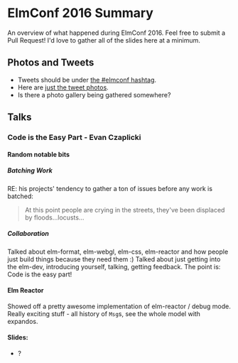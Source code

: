 # ElmConf 2016 Summary

An overview of what happened during ElmConf 2016.  Feel free to submit a Pull
Request!  I'd love to gather all of the slides here at a minimum.

## Photos and Tweets

- Tweets should be under [the #elmconf hashtag](https://twitter.com/hashtag/elmconf?src=hash).
- Here are [just the tweet photos](https://twitter.com/hashtag/elmconf?f=images&vertical=default&src=hash).
- Is there a photo gallery being gathered somewhere?

## Talks

### Code is the Easy Part - Evan Czaplicki

#### Random notable bits

##### Batching Work

RE: his projects' tendency to gather a ton of issues before any work is batched:

> At this point people are crying in the streets, they've been displaced by
> floods...locusts...

##### Collaboration

Talked about elm-format, elm-webgl, elm-css, elm-reactor and how people just
build things because they need them :)  Talked about just getting into the
elm-dev, introducing yourself, talking, getting feedback.  The point is: Code is
the easy part!

#### Elm Reactor

Showed off a pretty awesome implementation of elm-reactor / debug mode.  Really
exciting stuff - all history of `Msg`s, see the whole model with expandos.

#### Slides:

- ?
